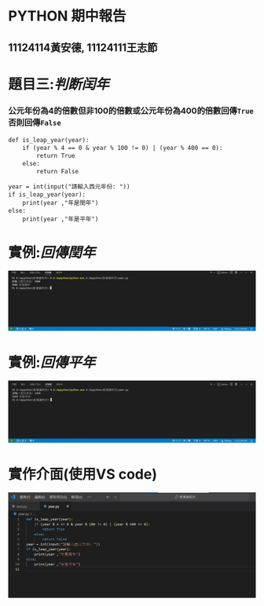 # PYTHON 期中報告
## 11124114黃安德,  11124111王志節
# 題目三:*判断闰年*
### 公元年份為4的倍數但非100的倍數或公元年份為400的倍數回傳```True``` 否則回傳```False```
```
def is_leap_year(year):
    if (year % 4 == 0 & year % 100 != 0) | (year % 400 == 0):
        return True
    else:
        return False
```
```
year = int(input("請輸入西元年份: "))
if is_leap_year(year):
    print(year ,"年是閏年")
else:
    print(year ,"年是平年")
```
# 實例:_回傳閏年_
![](returnTrue.jpg)
# 實例:_回傳平年_
![](returnFalse.jpg)
# 實作介面(使用VS code)
![實作](實作.jpg)
